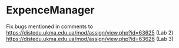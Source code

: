# ExpenceManager
Fix bugs mentioned in comments to 
https://distedu.ukma.edu.ua/mod/assign/view.php?id=63625 (Lab 2)
https://distedu.ukma.edu.ua/mod/assign/view.php?id=63626 (Lab 3)

